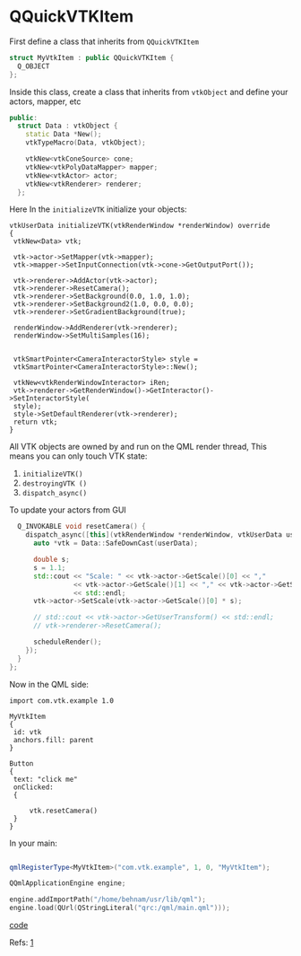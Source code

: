 
# QQuickVTKItem

First define a class that inherits from `QQuickVTKItem`

```cpp
struct MyVtkItem : public QQuickVTKItem {
  Q_OBJECT
};
```

Inside this class, create a class that inherits from `vtkObject` and define your actors, mapper, etc

```cpp
public:
  struct Data : vtkObject {
    static Data *New();
    vtkTypeMacro(Data, vtkObject);

    vtkNew<vtkConeSource> cone;
    vtkNew<vtkPolyDataMapper> mapper;
    vtkNew<vtkActor> actor;
    vtkNew<vtkRenderer> renderer;
  };
```

Here In the `initializeVTK` initialize your objects:

```
vtkUserData initializeVTK(vtkRenderWindow *renderWindow) override 
{
 vtkNew<Data> vtk;

 vtk->actor->SetMapper(vtk->mapper);
 vtk->mapper->SetInputConnection(vtk->cone->GetOutputPort());

 vtk->renderer->AddActor(vtk->actor);
 vtk->renderer->ResetCamera();
 vtk->renderer->SetBackground(0.0, 1.0, 1.0);
 vtk->renderer->SetBackground2(1.0, 0.0, 0.0);
 vtk->renderer->SetGradientBackground(true);

 renderWindow->AddRenderer(vtk->renderer);
 renderWindow->SetMultiSamples(16);


 vtkSmartPointer<CameraInteractorStyle> style =
 vtkSmartPointer<CameraInteractorStyle>::New();

 vtkNew<vtkRenderWindowInteractor> iRen;
 vtk->renderer->GetRenderWindow()->GetInteractor()->SetInteractorStyle(
 style);
 style->SetDefaultRenderer(vtk->renderer);
 return vtk;
}
```

All VTK objects are owned by and run on the QML render thread, This means you can only touch VTK state:

1. `initializeVTK()`
2. `destroyingVTK ()`
3. `dispatch_async()`

To update your actors from GUI

```cpp
  Q_INVOKABLE void resetCamera() {
    dispatch_async([this](vtkRenderWindow *renderWindow, vtkUserData userData) {
      auto *vtk = Data::SafeDownCast(userData);

      double s;
      s = 1.1;
      std::cout << "Scale: " << vtk->actor->GetScale()[0] << ","
                << vtk->actor->GetScale()[1] << "," << vtk->actor->GetScale()[2]
                << std::endl;
      vtk->actor->SetScale(vtk->actor->GetScale()[0] * s);

      // std::cout << vtk->actor->GetUserTransform() << std::endl;
      // vtk->renderer->ResetCamera();

      scheduleRender();
    });
  }
};
```

Now in the QML side:

```
import com.vtk.example 1.0

MyVtkItem 
{
 id: vtk
 anchors.fill: parent
}

Button
{
 text: "click me"
 onClicked: 
 {

     vtk.resetCamera()
 }
}    
```

In your main:

```cpp

qmlRegisterType<MyVtkItem>("com.vtk.example", 1, 0, "MyVtkItem");

QQmlApplicationEngine engine;

engine.addImportPath("/home/behnam/usr/lib/qml");
engine.load(QUrl(QStringLiteral("qrc:/qml/main.qml")));
```

[code](../src/main.cpp)

Refs: [1](https://vtk.org/doc/nightly/html//classQQuickVTKItem.html#a9538631cf6510414e50e8e7567300e4b)
